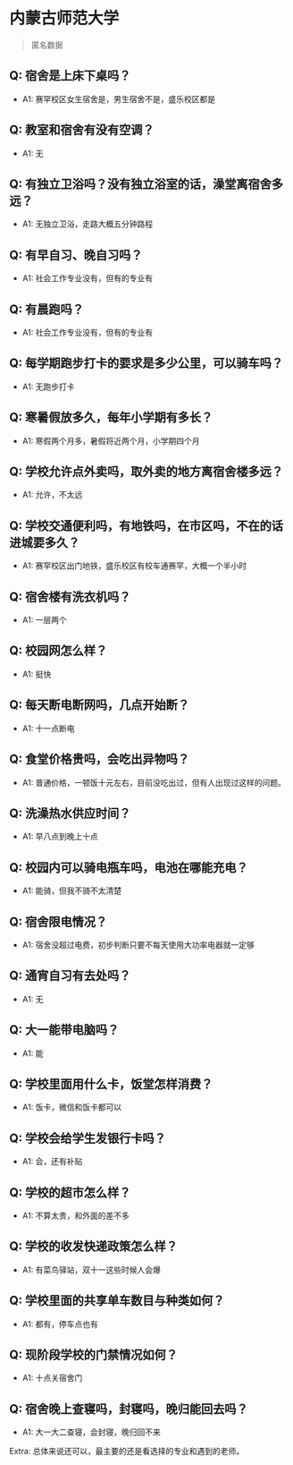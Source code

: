 # 内蒙古师范大学

> 匿名数据

## Q: 宿舍是上床下桌吗？

- A1: 赛罕校区女生宿舍是，男生宿舍不是，盛乐校区都是

## Q: 教室和宿舍有没有空调？

- A1: 无

## Q: 有独立卫浴吗？没有独立浴室的话，澡堂离宿舍多远？

- A1: 无独立卫浴，走路大概五分钟路程

## Q: 有早自习、晚自习吗？

- A1: 社会工作专业没有，但有的专业有

## Q: 有晨跑吗？

- A1: 社会工作专业没有，但有的专业有

## Q: 每学期跑步打卡的要求是多少公里，可以骑车吗？

- A1: 无跑步打卡

## Q: 寒暑假放多久，每年小学期有多长？

- A1: 寒假两个月多，暑假将近两个月，小学期四个月

## Q: 学校允许点外卖吗，取外卖的地方离宿舍楼多远？

- A1: 允许，不太远

## Q: 学校交通便利吗，有地铁吗，在市区吗，不在的话进城要多久？

- A1: 赛罕校区出门地铁，盛乐校区有校车通赛罕，大概一个半小时

## Q: 宿舍楼有洗衣机吗？

- A1: 一层两个

## Q: 校园网怎么样？

- A1: 挺快

## Q: 每天断电断网吗，几点开始断？

- A1: 十一点断电

## Q: 食堂价格贵吗，会吃出异物吗？

- A1: 普通价格，一顿饭十元左右，目前没吃出过，但有人出现过这样的问题。

## Q: 洗澡热水供应时间？

- A1: 早八点到晚上十点

## Q: 校园内可以骑电瓶车吗，电池在哪能充电？

- A1: 能骑，但我不骑不太清楚

## Q: 宿舍限电情况？

- A1: 宿舍没超过电费，初步判断只要不每天使用大功率电器就一定够

## Q: 通宵自习有去处吗？

- A1: 无

## Q: 大一能带电脑吗？

- A1: 能

## Q: 学校里面用什么卡，饭堂怎样消费？

- A1: 饭卡，微信和饭卡都可以

## Q: 学校会给学生发银行卡吗？

- A1: 会，还有补贴

## Q: 学校的超市怎么样？

- A1: 不算太贵，和外面的差不多

## Q: 学校的收发快递政策怎么样？

- A1: 有菜鸟驿站，双十一这些时候人会爆

## Q: 学校里面的共享单车数目与种类如何？

- A1: 都有，停车点也有

## Q: 现阶段学校的门禁情况如何？

- A1: 十点关宿舍门

## Q: 宿舍晚上查寝吗，封寝吗，晚归能回去吗？

- A1: 大一大二查寝，会封寝，晚归回不来

Extra: 总体来说还可以，最主要的还是看选择的专业和遇到的老师。
